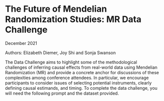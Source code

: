 # The Future of Mendelian Randomization Studies: MR Data Challenge
December 2021

Authors: Elizabeth Diemer, Joy Shi and Sonja Swanson

The Data Challenge aims to highlight some of the methodological challenges of inferring causal effects from real-world data using Mendelian Randomization (MR) and provide a concrete anchor for discussions of these complexities among conference attendees. In particular, we encourage participants to consider issues of selecting potential instruments, clearly defining causal estimands, and timing. To complete the data challenge, you will need the following prompt and the dataset provided.

